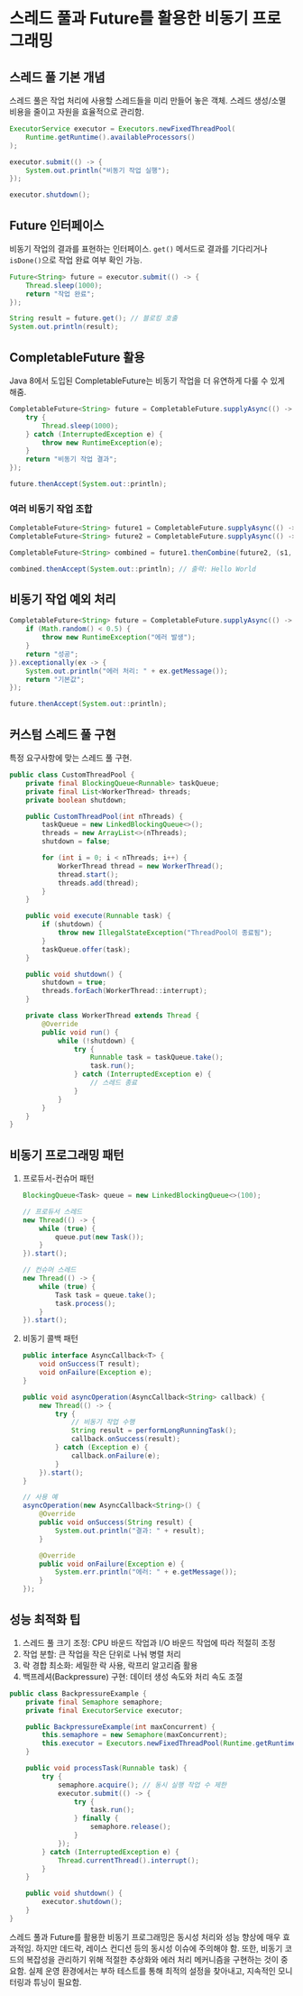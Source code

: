 # 스레드 풀과 Future를 활용한 비동기 프로그래밍

## 스레드 풀 기본 개념

스레드 풀은 작업 처리에 사용할 스레드들을 미리 만들어 놓은 객체. 스레드 생성/소멸 비용을 줄이고 자원을 효율적으로 관리함.

```java
ExecutorService executor = Executors.newFixedThreadPool(
    Runtime.getRuntime().availableProcessors()
);

executor.submit(() -> {
    System.out.println("비동기 작업 실행");
});

executor.shutdown();
```

## Future 인터페이스

비동기 작업의 결과를 표현하는 인터페이스. `get()` 메서드로 결과를 기다리거나 `isDone()`으로 작업 완료 여부 확인 가능.

```java
Future<String> future = executor.submit(() -> {
    Thread.sleep(1000);
    return "작업 완료";
});

String result = future.get(); // 블로킹 호출
System.out.println(result);
```

## CompletableFuture 활용

Java 8에서 도입된 CompletableFuture는 비동기 작업을 더 유연하게 다룰 수 있게 해줌.

```java
CompletableFuture<String> future = CompletableFuture.supplyAsync(() -> {
    try {
        Thread.sleep(1000);
    } catch (InterruptedException e) {
        throw new RuntimeException(e);
    }
    return "비동기 작업 결과";
});

future.thenAccept(System.out::println);
```

### 여러 비동기 작업 조합

```java
CompletableFuture<String> future1 = CompletableFuture.supplyAsync(() -> "Hello");
CompletableFuture<String> future2 = CompletableFuture.supplyAsync(() -> "World");

CompletableFuture<String> combined = future1.thenCombine(future2, (s1, s2) -> s1 + " " + s2);

combined.thenAccept(System.out::println); // 출력: Hello World
```

## 비동기 작업 예외 처리

```java
CompletableFuture<String> future = CompletableFuture.supplyAsync(() -> {
    if (Math.random() < 0.5) {
        throw new RuntimeException("에러 발생");
    }
    return "성공";
}).exceptionally(ex -> {
    System.out.println("에러 처리: " + ex.getMessage());
    return "기본값";
});

future.thenAccept(System.out::println);
```

## 커스텀 스레드 풀 구현

특정 요구사항에 맞는 스레드 풀 구현.

```java
public class CustomThreadPool {
    private final BlockingQueue<Runnable> taskQueue;
    private final List<WorkerThread> threads;
    private boolean shutdown;

    public CustomThreadPool(int nThreads) {
        taskQueue = new LinkedBlockingQueue<>();
        threads = new ArrayList<>(nThreads);
        shutdown = false;

        for (int i = 0; i < nThreads; i++) {
            WorkerThread thread = new WorkerThread();
            thread.start();
            threads.add(thread);
        }
    }

    public void execute(Runnable task) {
        if (shutdown) {
            throw new IllegalStateException("ThreadPool이 종료됨");
        }
        taskQueue.offer(task);
    }

    public void shutdown() {
        shutdown = true;
        threads.forEach(WorkerThread::interrupt);
    }

    private class WorkerThread extends Thread {
        @Override
        public void run() {
            while (!shutdown) {
                try {
                    Runnable task = taskQueue.take();
                    task.run();
                } catch (InterruptedException e) {
                    // 스레드 종료
                }
            }
        }
    }
}
```

## 비동기 프로그래밍 패턴

1. 프로듀서-컨슈머 패턴

    ```java
    BlockingQueue<Task> queue = new LinkedBlockingQueue<>(100);

    // 프로듀서 스레드
    new Thread(() -> {
        while (true) {
            queue.put(new Task());
        }
    }).start();

    // 컨슈머 스레드
    new Thread(() -> {
        while (true) {
            Task task = queue.take();
            task.process();
        }
    }).start();
    ```

2. 비동기 콜백 패턴

    ```java
    public interface AsyncCallback<T> {
        void onSuccess(T result);
        void onFailure(Exception e);
    }

    public void asyncOperation(AsyncCallback<String> callback) {
        new Thread(() -> {
            try {
                // 비동기 작업 수행
                String result = performLongRunningTask();
                callback.onSuccess(result);
            } catch (Exception e) {
                callback.onFailure(e);
            }
        }).start();
    }

    // 사용 예
    asyncOperation(new AsyncCallback<String>() {
        @Override
        public void onSuccess(String result) {
            System.out.println("결과: " + result);
        }

        @Override
        public void onFailure(Exception e) {
            System.err.println("에러: " + e.getMessage());
        }
    });
    ```

## 성능 최적화 팁

1. 스레드 풀 크기 조정: CPU 바운드 작업과 I/O 바운드 작업에 따라 적절히 조정
2. 작업 분할: 큰 작업을 작은 단위로 나눠 병렬 처리
3. 락 경합 최소화: 세밀한 락 사용, 락프리 알고리즘 활용
4. 백프레셔(Backpressure) 구현: 데이터 생성 속도와 처리 속도 조절

```java
public class BackpressureExample {
    private final Semaphore semaphore;
    private final ExecutorService executor;

    public BackpressureExample(int maxConcurrent) {
        this.semaphore = new Semaphore(maxConcurrent);
        this.executor = Executors.newFixedThreadPool(Runtime.getRuntime().availableProcessors());
    }

    public void processTask(Runnable task) {
        try {
            semaphore.acquire(); // 동시 실행 작업 수 제한
            executor.submit(() -> {
                try {
                    task.run();
                } finally {
                    semaphore.release();
                }
            });
        } catch (InterruptedException e) {
            Thread.currentThread().interrupt();
        }
    }

    public void shutdown() {
        executor.shutdown();
    }
}
```

스레드 풀과 Future를 활용한 비동기 프로그래밍은 동시성 처리와 성능 향상에 매우 효과적임. 하지만 데드락, 레이스 컨디션 등의 동시성 이슈에 주의해야 함. 또한, 비동기 코드의 복잡성을 관리하기 위해 적절한 추상화와 에러 처리 메커니즘을 구현하는 것이 중요함. 실제 운영 환경에서는 부하 테스트를 통해 최적의 설정을 찾아내고, 지속적인 모니터링과 튜닝이 필요함.
